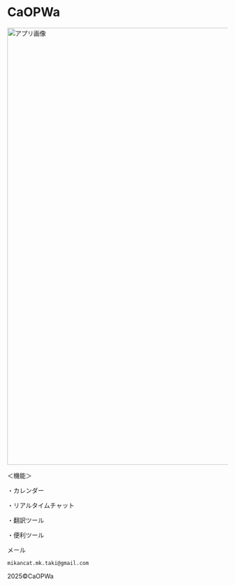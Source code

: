 # CaOPWa

<img width="3000" height="1000" alt="アプリ画像" src="https://github.com/user-attachments/assets/dbf61c06-0edf-45a0-a187-db7e4d66bbb2" />

＜機能＞

・カレンダー

・リアルタイムチャット

・翻訳ツール

・便利ツール

メール

```
mikancat.mk.taki@gmail.com
```

2025©CaOPWa
